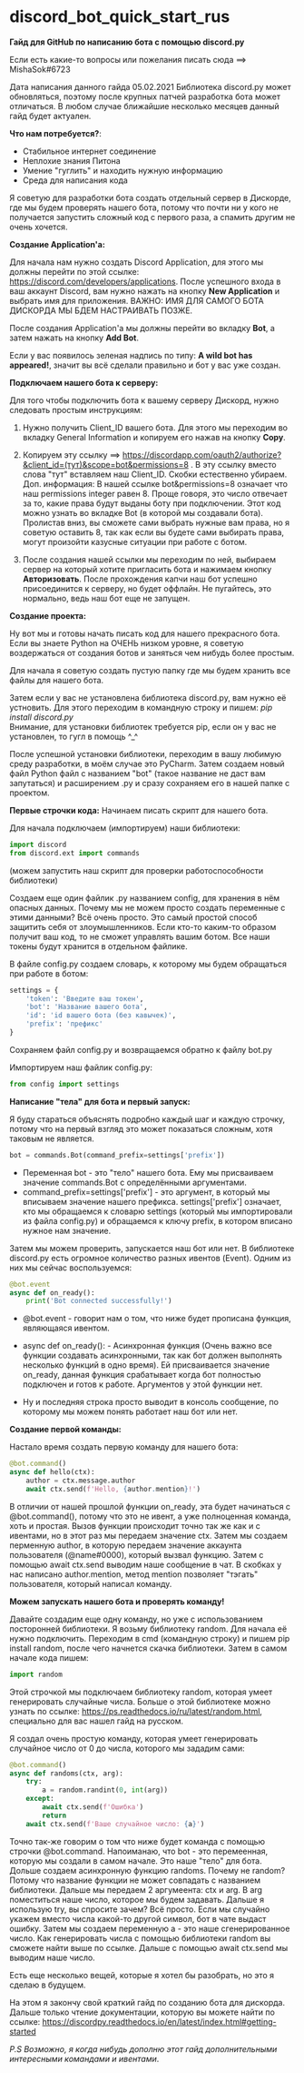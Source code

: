 # discord_bot_quick_start_rus
 **Гайд для GitHub по написанию бота c помощью discord.py**
 
Если есть какие-то вопросы или пожелания писать сюда ==> MishaSok#6723

Дата написания данного гайда 05.02.2021
Библиотека discord.py может обновляться, поэтому после 
крупных патчей разработка бота может отличаться. В любом случае ближайшие несколько месяцев данный гайд будет актуален.

**Что нам потребуется?**:
* Стабильное интернет соединение
* Неплохие знания Питона
* Умение "гуглить" и находить нужную информацию
* Среда для написания кода

Я советую для разработки бота создать отдельный сервер в Дискорде, где мы будем
проверять нашего бота, потому что почти ни у кого не получается запустить сложный код с первого раза, 
а спамить другим не очень хочется.

**Создание Application'a:**

Для начала нам нужно создать Discord Application, для этого мы должны перейти по этой ссылке: https://discord.com/developers/applications. После 
успешного входа в ваш аккаунт Discord, вам нужно нажать на кнопку **New Application**
и выбрать имя для приложения. ВАЖНО: ИМЯ ДЛЯ САМОГО БОТА ДИСКОРДА МЫ БДЕМ НАСТРАИВАТЬ ПОЗЖЕ.

После создания Application'а мы должны перейти во вкладку **Bot**, а затем нажать на кнопку **Add Bot**.

Если у вас появилось зеленая надпись по типу: **A wild bot has appeared!**, значит вы всё сделали правильно и бот у вас уже создан.

**Подключаем нашего бота к серверу:**

Для того чтобы подключить бота к вашему серверу Дискорд, нужно следовать простым инструкциям:
1. Нужно получить Client_ID вашего бота. Для этого мы переходим во вкладку General Information и копируем
его нажав на кнопку **Copy**.
   
2. Копируем эту ссылку ==> https://discordapp.com/oauth2/authorize?&client_id=(тут)&scope=bot&permissions=8
. В эту ссылку вместо слова "тут" вставляем наш Client_ID. Скобки естественно убираем. Доп. информация: В нашей
   ссылке bot&permissions=8 означает что наш permissions integer равен 8. Проще говоря, это число отвечает за то, 
   какие права будут выданы боту при подключении. Этот код можно узнать во вкладке Bot (в которой мы создавали бота). Пролистав вниз,
   вы сможете сами выбрать нужные вам права, но я советую оставить 8, так как если вы будете сами выбирать права, могут произойти казусные ситуации
   при работе с ботом.
   
3. После создания нашей ссылки мы переходим по ней, выбираем сервер на который хотите пригласить бота и нажимаем кнопку **Авторизовать**.
После прохождения капчи наш бот успешно присоединится к серверу, но будет оффлайн. Не пугайтесь, это нормально, ведь наш бот еще не запущен.
   
**Создание проекта:**

Ну вот мы и готовы начать писать код для нашего прекрасного бота. Если вы знаете Python на ОЧЕНЬ низком уровне, я советую воздержаться от создания ботов и заняться чем нибудь более простым.

Для начала я советую создать пустую папку где мы будем хранить все файлы для нашего бота.

Затем если у вас не установлена библиотека discord.py, вам нужно её устновить. Для этого переходим в командную строку и пишем: 
_pip install discord.py_  
Внимание, для установки библиотек требуется pip, если он у вас не установлен, то гугл в помощь ^_^

После успешной установки библиотеки, переходим в вашу любимую среду разработки, в моём случае это PyCharm. 
Затем создаем новый файл Python файл с названием "bot" (такое название не даст вам запутаться) и расширением .py и сразу сохраняем его в нашей папке с проектом.

**Первые строчки кода:**
Начинаем писать скрипт для нашего бота. 

Для начала подключаем (импортируем) наши библиотеки:

```python
import discord
from discord.ext import commands
```

(можем запустить наш скрипт для проверки работоспособности библиотеки)

Создаем еще один файлик .py  названием config, для хранения в нём опасных данных.
Почему мы не можем просто создать переменные с этими данными? Всё очень просто. Это самый простой способ защитить себя от злоумышленников. Если кто-то каким-то образом получит ваш код, то не сможет управлять вашим ботом. Все наши токены будут хранится в отдельном файлике.

В файле config.py создаем словарь, к которому мы будем обращаться при работе в ботом:
```python
settings = {
    'token': 'Введите ваш токен',
    'bot': 'Название вашего бота',
    'id': 'id вашего бота (без кавычек)',
    'prefix': 'префикс'
}
```

Сохраняем файл config.py и возвращаемся обратно к файлу bot.py

Импортируем наш файлик config.py:

```python
from config import settings
```

**Написание "тела" для бота и первый запуск:**

Я буду стараться объяснять подробно каждый шаг и каждую строчку, потому что на первый взгляд это может показаться сложным, хотя таковым не является.

```python
bot = commands.Bot(command_prefix=settings['prefix'])
```

* Переменная bot - это "тело" нашего бота. Ему мы присваиваем значение commands.Bot с определёнными аргументами.
* command_prefix=settings['prefix'] - это аргумент, в который мы вписываем значение нашего префикса. settings['prefix'] означает, кто мы обращаемся к словарю settings (который мы импортировали из файла config.py) и обращаемся к ключу prefix, в котором вписано
нужное нам значение.
  
Затем мы можем проверить, запускается наш бот или нет. В библиотеке discord.py есть огромное количество разных ивентов (Event).
Одним из них мы сейчас воспользуемся:

```python
@bot.event
async def on_ready():
    print('Bot connected successfully!')
```
* @bot.event - говорит нам о том, что ниже будет прописана функция, являющаяся ивентом. 
* async def on_ready(): - Асинхронная функция (Очень важно все функции создавать асинхронными, так как бот должен выполнять несколько функций в одно время). Ей присваивается 
значение on_ready, данная функция срабатывает когда бот полностью подключен и готов к работе. Аргументов у этой функции нет.
  
* Ну и последняя строка просто выводит в консоль сообщение, по которому мы можем понять работает наш бот или нет.

**Создание первой команды:** 

Настало время создать первую команду для нашего бота:
```python
@bot.command()
async def hello(ctx):  
    author = ctx.message.author  
    await ctx.send(f'Hello, {author.mention}!')
```
В отличии от нашей прошлой функции on_ready, эта будет начинаться с @bot.command(), потому что это не ивент, а уже полноценная команда, хоть и простая.
Вызов функции происходит точно так же как и с ивентами, но в этот раз мы передаем значение ctx. 
Затем мы создаем перменную author, в которую передаем значение аккаунта пользователя (@name#0000), который вызвал функцию.
Затем с помощью await ctx.send выводим наше сообщение в чат. В скобках у нас написано author.mention, 
метод mention позволяет "тэгать" пользователя, который написал команду.

**Можем запускать нашего бота и проверять команду!**

Давайте создадим еще одну команду, но уже с использованием посторонней библиотеки. Я возьму библиотеку random. Для начала её нужно подключить. Переходим в cmd (командную строку)
и пишем pip install random, после чего начнется скачка библиотеки. Затем в самом начале кода пишем:
```python
import random
```
Этой строчкой мы подключаем библиотеку random, которая умеет генерировать случайные числа. Больше о этой библиотеке можно узнать по ссылке: https://ps.readthedocs.io/ru/latest/random.html, специально для вас нашел гайд на русском.

Я создал очень простую команду, которая умеет генерировать случайное число от 0 до числа, которого мы зададим сами:
```python
@bot.command()
async def randoms(ctx, arg): 
    try:  
        a = random.randint(0, int(arg))
    except:
        await ctx.send(f'Ошибка')  
        return
    await ctx.send(f'Ваше случайное число: {a}')  
```
Точно так-же говорим о том что ниже будет команда с помощью строчки @bot.command. Напоиманаю, что bot - это перемеенная, которую мы 
создали в самом начале. Это наше "тело" для бота.
Дольше создаем асинхронную функцию randoms. Почему не random?
Потому что название функции не может совпадать с названием библиотеки. Дальше мы передаем 2 аргумеента: ctx и arg. В arg поместиться наше число, которое мы будем задавать.
Дальше я использую try, вы спросите зачем? Всё просто. Если мы случайно укажем вместо числа какой-то другой символ, бот в чате выдаст ошибку. Затем мы создаем переменную a - это наше сгенерированное число. Как генерировать числа с помощью 
библиотеки random вы сможете найти выше по ссылке. Дальше с помощью await ctx.send мы выводим наше число.

Есть еще несколько вещей, которые я хотел бы разобрать, но это я сделаю в будущем.  








На этом я закончу свой краткий гайд по созданию бота для дискорда. Дальше только чтение документации, которую
вы можете найти по ссылке: https://discordpy.readthedocs.io/en/latest/index.html#getting-started

_P.S Возможно, я когда нибудь дополню этот гайд дополнительными интересными командами и ивентами_. 
